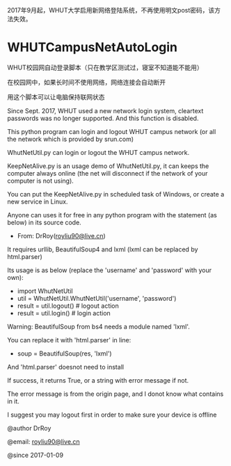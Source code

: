 2017年9月起，WHUT大学启用新网络登陆系统，不再使用明文post密码，该方法失效。

# WHUTCampusNetAutoLogin

WHUT校园网自动登录脚本（只在教学区测试过，寝室不知道能不能用）

在校园网中，如果长时间不使用网络，网络连接会自动断开

用这个脚本可以让电脑保持联网状态

Since Sept. 2017, WHUT used a new network login system, cleartext passwords was no longer supported. And this function is disabled.

This python program can login and logout WHUT campus network (or all the network which is provided by srun.com)

WhutNetUtil.py can login or logout the WHUT campus network.

KeepNetAlive.py is an usage demo of WhutNetUtil.py, it can keeps the computer always online (the net will disconnect if the network of your computer is not using).

You can put the KeepNetAlive.py in scheduled task of Windows, or create a new service in Linux.

Anyone can uses it for free in any python program with the statement (as below) in its source code.
* From: DrRoy(royliu90@live.cn)

It requires  urllib, BeautifulSoup4 and lxml (lxml can be replaced by html.parser)

Its usage is as below (replace the 'username' and 'password' with your own):

* import WhutNetUtil
* util = WhutNetUtil.WhutNetUtil('username', 'password')
* result = util.logout() # logout action
* result = util.login() # login action

Warning:  BeautifulSoup from bs4 needs a module named 'lxml'.

You can replace it with 'html.parser' in line:

* soup = BeautifulSoup(res, 'lxml')

And 'html.parser' doesnot need to install

If success, it returns True, or a string with error message if not.

The error message is from the origin page, and I donot know what contains in it.

I suggest you may logout first in order to make sure your device is offline

@author DrRoy

@email: royliu90@live.cn

@since 2017-01-09
